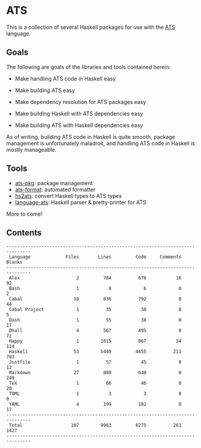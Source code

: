 # ATS

This is a collection of several Haskell packages for use with the
[ATS](http://ats-lang.org/) language.

## Goals

The following are goals of the libraries and tools contained herein:

  * Make handling ATS code in Haskell easy

  * Make building ATS easy

  * Make dependency resolution for ATS packages easy

  * Make building Haskell with ATS dependencies easy

  * Make building ATS with Haskell dependencies easy
  
As of writing, building ATS code in Haskell is quite smooth, package management
is unfortunately maladroit, and handling ATS code in Haskell is mostly
manageable.

## Tools

* [ats-pkg](ats-pkg/README.md): package management
* [ats-format](ats-format/README.md): automated formatter
* [hs2ats](hs2ats/README.md): convert Haskell types to ATS types
* [language-ats](language-ats/README.md): Haskell parser & pretty-printer for ATS

More to come!

## Contents

```
-------------------------------------------------------------------------------
 Language             Files       Lines         Code     Comments       Blanks
-------------------------------------------------------------------------------
 Alex                     2         784          676           16           92
 Bash                     1           8            6            0            2
 Cabal                   10         836          792            0           44
 Cabal Project            1          35           30            0            5
 Dash                     1          55           38            0           17
 Dhall                    4         567          495            0           72
 Happy                    1        1015          867           34          114
 Haskell                 53        5449         4455          211          783
 Justfile                 1          57           45            0           12
 Markdown                27         889          640            0          249
 TeX                      1          66           46            0           20
 TOML                     1           3            3            0            0
 YAML                     4         199          182            0           17
-------------------------------------------------------------------------------
 Total                  107        9963         8275          261         1427
-------------------------------------------------------------------------------
```
